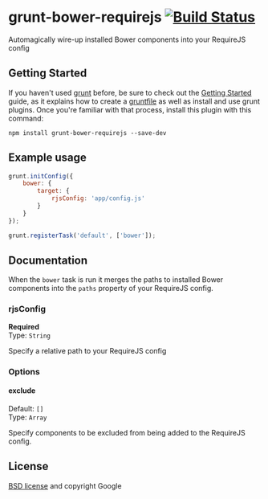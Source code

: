 # grunt-bower-requirejs [![Build Status](https://secure.travis-ci.org/yeoman/grunt-bower-requirejs.png?branch=master)](http://travis-ci.org/yeoman/grunt-bower-requirejs)

Automagically wire-up installed Bower components into your RequireJS config


## Getting Started

If you haven't used [grunt][] before, be sure to check out the [Getting Started][] guide, as it explains how to create a [gruntfile][Getting Started] as well as install and use grunt plugins. Once you're familiar with that process, install this plugin with this command:

```shell
npm install grunt-bower-requirejs --save-dev
```

[grunt]: http://gruntjs.com
[Getting Started]: https://github.com/gruntjs/grunt/blob/devel/docs/getting_started.md


## Example usage

```js
grunt.initConfig({
	bower: {
		target: {
			rjsConfig: 'app/config.js'
		}
	}
});

grunt.registerTask('default', ['bower']);
```


## Documentation

When the `bower` task is run it merges the paths to installed Bower components into the `paths` property of your RequireJS config.


### rjsConfig

**Required**  
Type: `String`

Specify a relative path to your RequireJS config


### Options

#### exclude

Default: `[]`  
Type: `Array`

Specify components to be excluded from being added to the RequireJS config.


## License

[BSD license](http://opensource.org/licenses/bsd-license.php) and copyright Google

